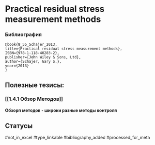 # Practical residual stress measurement methods

### Библиография
```
@book{8_55_Schajer_2013,
title={Practical residual stress measurement methods},
ISBN={978-1-118-40283-2},
publisher={John Wiley & Sons, Ltd},
author={Schajer, Gary S.},
year={2013}
}
```

## Полезные тезисы:
### [[1.4.1 Обзор Методов]]
#### Обзорп методов - широки разные методы контроля

## Статусы
#not_in_excel 
#type_linkable 
#bibliography_added
#processed_for_meta
